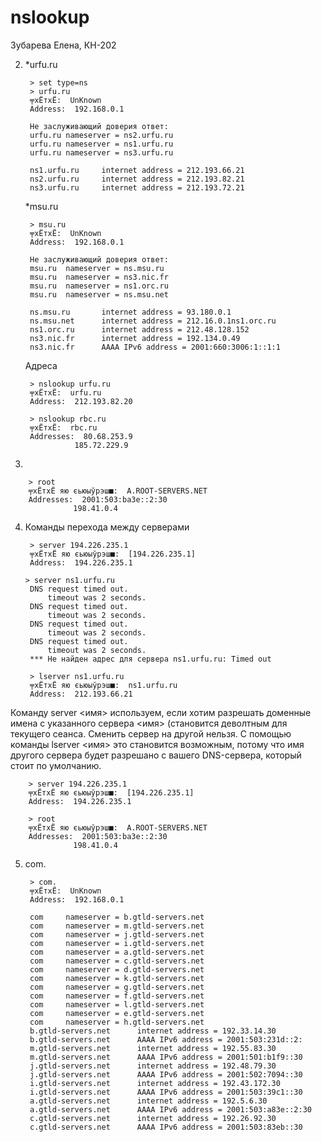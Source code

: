 # nslookup
Зубарева Елена, КН-202

2) *urfu.ru

        > set type=ns
        > urfu.ru
        ╤хЁтхЁ:  UnKnown
        Address:  192.168.0.1

        Не заслуживающий доверия ответ:
        urfu.ru nameserver = ns2.urfu.ru
        urfu.ru nameserver = ns1.urfu.ru
        urfu.ru nameserver = ns3.urfu.ru

        ns1.urfu.ru     internet address = 212.193.66.21
        ns2.urfu.ru     internet address = 212.193.82.21
        ns3.urfu.ru     internet address = 212.193.72.21
        
     *msu.ru
  
        > msu.ru
        ╤хЁтхЁ:  UnKnown
        Address:  192.168.0.1

        Не заслуживающий доверия ответ:
        msu.ru  nameserver = ns.msu.ru
        msu.ru  nameserver = ns3.nic.fr
        msu.ru  nameserver = ns1.orc.ru
        msu.ru  nameserver = ns.msu.net

        ns.msu.ru       internet address = 93.180.0.1
        ns.msu.net      internet address = 212.16.0.1ns1.orc.ru
        ns1.orc.ru      internet address = 212.48.128.152
        ns3.nic.fr      internet address = 192.134.0.49
        ns3.nic.fr      AAAA IPv6 address = 2001:660:3006:1::1:1
        
    Адреса
    
        > nslookup urfu.ru
        ╤хЁтхЁ:  urfu.ru
        Address:  212.193.82.20

        > nslookup rbc.ru
        ╤хЁтхЁ:  rbc.ru
        Addresses:  80.68.253.9
                  185.72.229.9
  
3) 

        > root
        ╤хЁтхЁ яю єьюыўрэш■:  A.ROOT-SERVERS.NET
        Addresses:  2001:503:ba3e::2:30
                  198.41.0.4
                  
4) Команды перехода между серверами

        > server 194.226.235.1
        ╤хЁтхЁ яю єьюыўрэш■:  [194.226.235.1]
        Address:  194.226.235.1
        
       > server ns1.urfu.ru
        DNS request timed out.
            timeout was 2 seconds.
        DNS request timed out.
            timeout was 2 seconds.
        DNS request timed out.
            timeout was 2 seconds.
        DNS request timed out.
            timeout was 2 seconds.
        *** Не найден адрес для сервера ns1.urfu.ru: Timed out
        
        > lserver ns1.urfu.ru
        ╤хЁтхЁ яю єьюыўрэш■:  ns1.urfu.ru
        Address:  212.193.66.21
        
Команду server <имя> используем, если хотим разрешать доменные имена с указанного сервера <имя> (становится деволтным для текущего сеанса. Сменить сервер на другой нельзя.
С помощью команды lserver <имя> это становится возможным, потому что имя другого сервера будет разрешано с вашего DNS-сервера, который стоит по умолчанию.

        > server 194.226.235.1
        ╤хЁтхЁ яю єьюыўрэш■:  [194.226.235.1]
        Address:  194.226.235.1

        > root
        ╤хЁтхЁ яю єьюыўрэш■:  A.ROOT-SERVERS.NET
        Addresses:  2001:503:ba3e::2:30
                  198.41.0.4
                  
5) com.

        > com.
        ╤хЁтхЁ:  UnKnown
        Address:  192.168.0.1

        com     nameserver = b.gtld-servers.net
        com     nameserver = m.gtld-servers.net
        com     nameserver = j.gtld-servers.net
        com     nameserver = i.gtld-servers.net
        com     nameserver = a.gtld-servers.net
        com     nameserver = c.gtld-servers.net
        com     nameserver = d.gtld-servers.net
        com     nameserver = k.gtld-servers.net
        com     nameserver = g.gtld-servers.net
        com     nameserver = f.gtld-servers.net
        com     nameserver = l.gtld-servers.net
        com     nameserver = e.gtld-servers.net
        com     nameserver = h.gtld-servers.net
        b.gtld-servers.net      internet address = 192.33.14.30
        b.gtld-servers.net      AAAA IPv6 address = 2001:503:231d::2:
        m.gtld-servers.net      internet address = 192.55.83.30
        m.gtld-servers.net      AAAA IPv6 address = 2001:501:b1f9::30
        j.gtld-servers.net      internet address = 192.48.79.30
        j.gtld-servers.net      AAAA IPv6 address = 2001:502:7094::30
        i.gtld-servers.net      internet address = 192.43.172.30
        i.gtld-servers.net      AAAA IPv6 address = 2001:503:39c1::30
        a.gtld-servers.net      internet address = 192.5.6.30
        a.gtld-servers.net      AAAA IPv6 address = 2001:503:a83e::2:30
        c.gtld-servers.net      internet address = 192.26.92.30
        c.gtld-servers.net      AAAA IPv6 address = 2001:503:83eb::30

